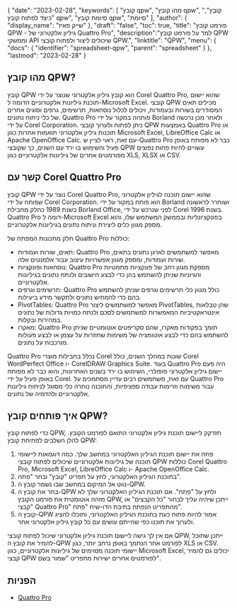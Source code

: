 {
"date": "2023-02-28",
  "keywords": [
"קובץ qpw",
"מהו קובץ qpw",
"קוֹבֶץ",
"כיצד לפתוח קובץ qpw",
"סיומת קובץ qpw",
"סיומת"
],
  "author": {
"display_name": "שייק פאיז"
},
"draft": "false",
"toc": true,
"title": "פורמט קובץ QPW - גיליון אלקטרוני של Quattro Pro",
  "description":"למד על פורמט קובץ QPW וממשקי API שיכולים ליצור ולפתוח קובצי QPW.",
"linktitle": "QPW",
  "menu": {
    "docs": {
      "identifier": "spreadsheet-qpw",
      "parent": "spreadsheet"
}
},
"lastmod": "2023-02-28"
}

## מהו קובץ QPW?

קובץ QPW הוא קובץ גיליון אלקטרוני שנוצר על ידי Corel Quattro Pro, שהוא יישום תוכנת גיליונות אלקטרוניים הדומה ל-Microsoft Excel. קובצי QPW מכילים תאים המסודרים בשורות ובעמודות, ויכולים לכלול נוסחאות, תרשימים, גרפים וסוגים אחרים של כלי ניתוח נתונים. Quattro Pro פותחה במקור על ידי Borland ולאחר מכן נרכשה על ידי Corel Corporation. ניתן לפתוח ולערוך קובצי QPW באמצעות Quattro Pro או תוכנות גיליון אלקטרוני תואמות אחרות כגון Microsoft Excel, LibreOffice Calc או Apache OpenOffice Calc. עם זאת, ראוי לציין ש-Quattro Pro כבר לא מפותח באופן פעיל והשימוש בו ירד עם השנים, כך שקובצי QPW עשויים להיות פחות נפוצים מפורמטים אחרים של גיליונות אלקטרוניים כגון XLS, XLSX או CSV.

## קשר עם Corel Quattro Pro

קובץ QPW נוצר על ידי Corel Quattro Pro, שהוא יישום תוכנה לגיליון אלקטרוני שפותח על ידי Corel Corporation. הוא פותח במקור על ידי Borland ושוחרר לראשונה בשנת 1989 כחלק מחבילת Borland Office, לפני שנרכש על ידי Corel בשנת 1996. Quattro Pro דומה ל-Microsoft Excel בפונקציונליות ובממשק המשתמש שלו, והוא מספק מגוון כלים ליצירת וניתוח נתונים בגיליונות אלקטרוניים.

חלק מתכונות המפתח של Quattro Pro כוללות:

- תאים, שורות ועמודות: Quattro Pro מאפשר למשתמשים לארגן נתונים בתאים, שורות ועמודות, ומספק מגוון אפשרויות עיצוב עבור אלמנטים אלה.
- נוסחאות ופונקציות: Quattro Pro מספקת מגוון רחב של פונקציות מתמטיות והגיוניות שניתן להשתמש בהן כדי לבצע חישובים ולנתח נתונים בגיליונות אלקטרוניים.
- תרשימים וגרפים: Quattro Pro כולל מגוון כלי תרשימים וגרפים שניתן להשתמש בהם כדי להמחיש נתונים ולתקשר מידע ביעילות.
- PivotTables: Quattro Pro מאפשר למשתמשים ליצור PivotTables, שהן טבלאות אינטראקטיביות המאפשרות למשתמשים לסכם ולנתח כמויות גדולות של נתונים במהירות ובקלות.
- מאקרו: Quattro Pro תומך בפקודות מאקרו, שהם סקריפטים אוטומטיים שניתן להשתמש בהם כדי לבצע אוטומציה של משימות שחוזרות על עצמן או לבצע פעולות מורכבות על נתונים.

Quattro Pro נכלל בחבילות מוצרי Corel שונות במהלך השנים, כולל Corel WordPerfect Office ו- CorelDRAW Graphics Suite. בעוד Quattro Pro היה פעם יישום גיליון אלקטרוני פופולרי, השימוש בו ירד בשנים האחרונות, והוא כבר לא מפותח באופן פעיל על ידי Corel. עם זאת, משתמשים רבים עדיין מסתמכים על Quattro Pro עבור משימות וזרימות עבודה ספציפיות, והתוכנה נותרה כלי מסוגל לניתוח גיליונות אלקטרוניים ולהדמיה של נתונים.

## איך פותחים קובץ QPW?

כדי לפתוח קובץ QPW, תזדקק ליישום תוכנת גיליון אלקטרוני התואם לפורמט הקובץ. להלן השלבים לפתיחת קובץ QPW:

1. פתח את יישום תוכנת הגיליון האלקטרוני במחשב שלך. כמה דוגמאות ליישומי תוכנה של גיליונות אלקטרוניים שיכולים לפתוח קובצי QPW כוללות Corel Quattro Pro, Microsoft Excel, LibreOffice Calc ו- Apache OpenOffice Calc.
2. בתוכנת הגיליון האלקטרוני, לחץ על תפריט "קובץ" ובחר "פתח".
3. נווט אל המיקום במחשב שבו נשמר קובץ ה-QPW.
4. בחר את קובץ ה-QPW ולחץ על "פתח". אם תוכנת הגיליון האלקטרוני שלך לא מזהה אוטומטית את פורמט הקובץ QPW, ייתכן שיהיה עליך לבחור "כל הקבצים" או "קבצי Quattro Pro" מהתפריט הנפתח בתיבת הדו-שיח "פתח".
5. קובץ ה-QPW אמור להיות פתוח כעת בתוכנת הגיליון האלקטרוני, ותוכלו להציג ולערוך את תוכנו כפי שהייתם עושים עם כל קובץ גיליון אלקטרוני אחר.

אם אין לך גישה ליישום תוכנת גיליון אלקטרוני שיכול לפתוח קובצי QPW, ייתכן שתוכל להמיר את קובץ ה-QPW לפורמט אחר הנתמך באופן נרחב יותר, כגון XLS או CSV. יישומי תוכנה מסוימים של גיליונות אלקטרוניים, כגון Microsoft Excel, יכולים גם להמיר קבצי QPW לפורמטים אחרים ישירות מתפריט "שמור בשם".

## הפניות
* [Quattro Pro](https://en.wikipedia.org/wiki/Quattro_Pro)

